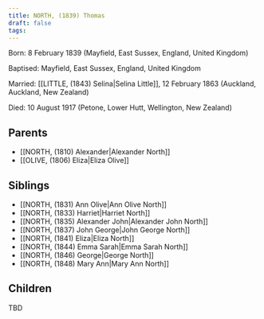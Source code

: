 ```yaml
---
title: NORTH, (1839) Thomas
draft: false
tags:
---
```

Born: 8 February 1839 (Mayfield, East Sussex, England, United Kingdom)

Baptised: Mayfield, East Sussex, England, United Kingdom

Married: [[LITTLE, (1843) Selina|Selina Little]], 12 February 1863 (Auckland, Auckland, New Zealand)

Died: 10 August 1917 (Petone, Lower Hutt, Wellington, New Zealand)

## Parents
- [[NORTH, (1810) Alexander|Alexander North]]
- [[OLIVE, (1806) Eliza|Eliza Olive]]

## Siblings
- [[NORTH, (1831) Ann Olive|Ann Olive North]]
- [[NORTH, (1833) Harriet|Harriet North]]
- [[NORTH, (1835) Alexander John|Alexander John North]]
- [[NORTH, (1837) John George|John George North]]
- [[NORTH, (1841) Eliza|Eliza North]]
- [[NORTH, (1844) Emma Sarah|Emma Sarah North]]
- [[NORTH, (1846) George|George North]]
- [[NORTH, (1848) Mary Ann|Mary Ann North]]

## Children
TBD